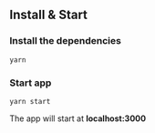## Install & Start

### Install the dependencies

```shell
yarn
```

### Start app

```shell
yarn start
```

The app will start at **localhost:3000**
